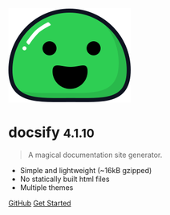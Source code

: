 ![logo](_media/icon.svg)

# docsify <small>4.1.10</small>

> A magical documentation site generator.

- Simple and lightweight (~16kB gzipped)
- No statically built html files
- Multiple themes


[GitHub](https://github.com/QingWei-Li/docsify/)
[Get Started](#docsify)
